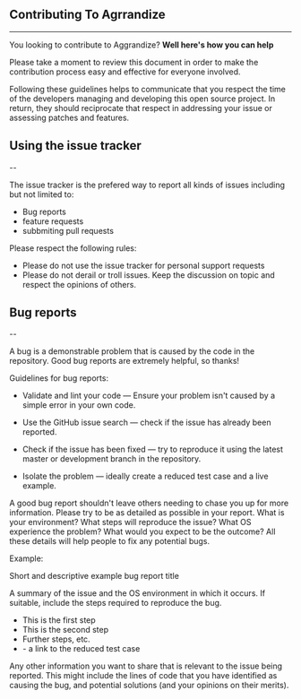 ## **Contributing To Agrrandize**

---

You looking to contribute to Aggrandize? **Well here's how you can help**

Please take a moment to review this document in order to make the contribution process easy and effective for everyone involved.

Following these guidelines helps to communicate that you respect the time of the developers managing and developing this open source project. In return, they should reciprocate that respect in addressing your issue or assessing patches and features.

## **Using the issue tracker**

--

The issue tracker is the prefered way to report all kinds of issues including but not limited to:

- Bug reports
- feature requests
- subbmiting pull requests

Please respect the following rules:

- Please do not use the issue tracker for personal support requests
- Please do not derail or troll issues. Keep the discussion on topic and respect the opinions of others.

## **Bug reports**

--

A bug is a demonstrable problem that is caused by the code in the repository. Good bug reports are extremely helpful, so thanks!

Guidelines for bug reports:

- Validate and lint your code — Ensure your problem isn't caused by a simple error in your own code.

- Use the GitHub issue search — check if the issue has already been reported.

- Check if the issue has been fixed — try to reproduce it using the latest master or development branch in the repository.

- Isolate the problem — ideally create a reduced test case and a live example.

A good bug report shouldn't leave others needing to chase you up for more information. Please try to be as detailed as possible in your report. What is your environment? What steps will reproduce the issue? What OS experience the problem? What would you expect to be the outcome? All these details will help people to fix any potential bugs.


Example:

Short and descriptive example bug report title

A summary of the issue and the OS environment in which it occurs. If suitable, include the steps required to reproduce the bug.

- This is the first step
- This is the second step
- Further steps, etc.
- <url> - a link to the reduced test case

Any other information you want to share that is relevant to the issue being reported. This might include the lines of code that you have identified as causing the bug, and potential solutions (and your opinions on their merits).



